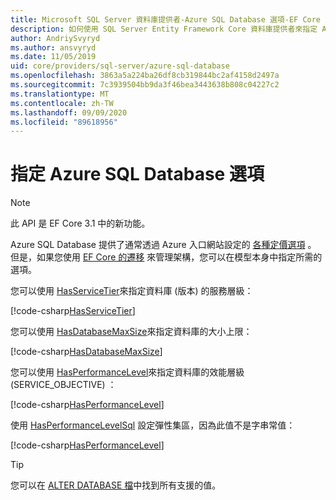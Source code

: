 ```yaml
---
title: Microsoft SQL Server 資料庫提供者-Azure SQL Database 選項-EF Core
description: 如何使用 SQL Server Entity Framework Core 資料庫提供者來指定 Azure SQL Database 的服務層級和效能層級
author: AndriySvyryd
ms.author: ansvyryd
ms.date: 11/05/2019
uid: core/providers/sql-server/azure-sql-database
ms.openlocfilehash: 3863a5a224ba26df8cb319844bc2af4158d2497a
ms.sourcegitcommit: 7c3939504bb9da3f46bea3443638b808c04227c2
ms.translationtype: MT
ms.contentlocale: zh-TW
ms.lasthandoff: 09/09/2020
ms.locfileid: "89618956"
---
```

# <a name="specifying-azure-sql-database-options"></a>指定 Azure SQL Database 選項

>[!NOTE]
> 此 API 是 EF Core 3.1 中的新功能。

Azure SQL Database 提供了通常透過 Azure 入口網站設定的 [各種定價選項](https://azure.microsoft.com/pricing/details/sql-database/single/) 。 但是，如果您使用 [EF Core 的遷移](xref:core/managing-schemas/migrations/index) 來管理架構，您可以在模型本身中指定所需的選項。

您可以使用 [HasServiceTier](/dotnet/api/Microsoft.EntityFrameworkCore.SqlServerModelBuilderExtensions.HasServiceTier)來指定資料庫 (版本) 的服務層級：

[!code-csharp[HasServiceTier](../../../../samples/core/SqlServer/AzureDatabase/AzureSqlContext.cs?name=HasServiceTier)]

您可以使用 [HasDatabaseMaxSize](/dotnet/api/Microsoft.EntityFrameworkCore.SqlServerModelBuilderExtensions.HasDatabaseMaxSize)來指定資料庫的大小上限：

[!code-csharp[HasDatabaseMaxSize](../../../../samples/core/SqlServer/AzureDatabase/AzureSqlContext.cs?name=HasDatabaseMaxSize)]

您可以使用 [HasPerformanceLevel](/dotnet/api/Microsoft.EntityFrameworkCore.SqlServerModelBuilderExtensions.HasPerformanceLevel)來指定資料庫的效能層級 (SERVICE_OBJECTIVE) ：

[!code-csharp[HasPerformanceLevel](../../../../samples/core/SqlServer/AzureDatabase/AzureSqlContext.cs?name=HasPerformanceLevel)]

使用 [HasPerformanceLevelSql](/dotnet/api/Microsoft.EntityFrameworkCore.SqlServerModelBuilderExtensions.HasPerformanceLevelSql) 設定彈性集區，因為此值不是字串常值：

[!code-csharp[HasPerformanceLevel](../../../../samples/core/SqlServer/AzureDatabase/AzureSqlContext.cs?name=HasPerformanceLevelSql)]

>[!TIP]
> 您可以在 [ALTER DATABASE 檔](/sql/t-sql/statements/alter-database-transact-sql?view=azuresqldb-current&preserve-view=true)中找到所有支援的值。
